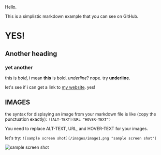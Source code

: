 Hello.

This is a simplistic markdown example that you can see on GitHub.

# YES!
## Another heading
### yet another

this is *bold*, i mean **this** is bold. 
_underline_? nope. try __underline__. 

let's see if i can get a link to [my website](http://fredgibbs.net). yes!

## IMAGES
the syntax for displaying an image from your markdown file is like (copy the punctuation exactly):
`![ALT-TEXT](URL "HOVER-TEXT")`

You need to replace ALT-TEXT, URL, and HOVER-TEXT for your images.

let's try:
`![sample screen shot](/images/image1.png "sample screen shot")`

![sample screen shot](/images/image1.png "sample screen shot")
